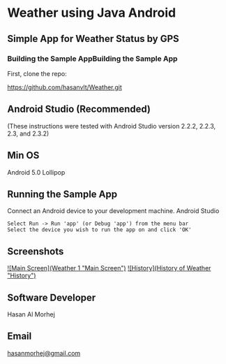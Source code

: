 # Weather using Java Android
## Simple App for Weather Status by GPS
### Building the Sample AppBuilding the Sample App
First, clone the repo:

https://github.com/hasanvlt/Weather.git

## Android Studio (Recommended)

(These instructions were tested with Android Studio version 2.2.2, 2.2.3, 2.3, and 2.3.2)

## Min OS
Android 5.0 Lollipop 

## Running the Sample App

Connect an Android device to your development machine.
Android Studio

    Select Run -> Run 'app' (or Debug 'app') from the menu bar
    Select the device you wish to run the app on and click 'OK'

## Screenshots
[![Main Screen](Weather 1 "Main Screen")](https://github.com/hasanvlt/Weather/blob/master/screenshots/Screenshot_20220919-030641_Weather.jpg "Main Screen")
[![History](History of Weather "History")](https://github.com/hasanvlt/Weather/blob/master/screenshots/Screenshot_20220919-030708_Weather.jpg "History")

## Software Developer
Hasan Al Morhej

## Email
hasanmorhej@gmail.com 
